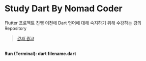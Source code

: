 Study Dart By Nomad Coder
==========================
Flutter 프로젝트 진행 이전에 Dart 언어에 대해 숙지하기 위해 수강하는 강의 Repository

> *[강의 링크](https://nomadcoders.co/dart-for-beginners)*

<br>
<b>Run (Terminal):<b> dart filename.dart